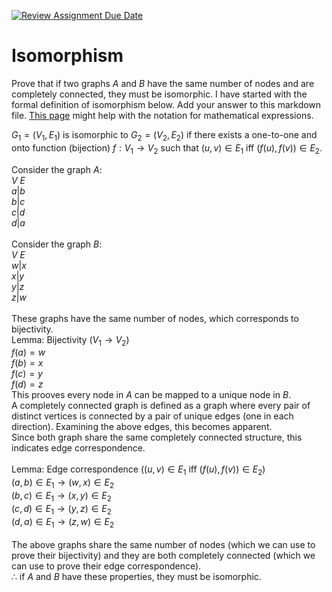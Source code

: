 [![Review Assignment Due Date](https://classroom.github.com/assets/deadline-readme-button-24ddc0f5d75046c5622901739e7c5dd533143b0c8e959d652212380cedb1ea36.svg)](https://classroom.github.com/a/ppBU16qM)
# Isomorphism

Prove that if two graphs $A$ and $B$ have the same number of nodes and are
completely connected, they must be isomorphic. I have started with the formal
definition of isomorphism below. Add your answer to this markdown file. [This
page](https://docs.github.com/en/get-started/writing-on-github/working-with-advanced-formatting/writing-mathematical-expressions)
might help with the notation for mathematical expressions.

$G_1=(V_1 , E_1)$ is isomorphic to $G_2 = (V_2, E_2)$ if there exists a
one-to-one and onto function (bijection) $f: V_1 \rightarrow V_2$ such that $(u,v)
\in E_1$ iff $(f(u),f(v)) \in E_2$.

Consider the graph $A$:
<br>
$V$  $E$<br>
$a | b$<br>
$b | c$<br>
$c | d$<br>
$d | a$<br>
<br>
Consider the graph $B$:<br>
$V$  $E$<br>
$w | x$<br>
$x | y$<br>
$y | z$<br>
$z | w$<br>
<br>
These graphs have the same number of nodes, which corresponds to bijectivity.<br>
Lemma: Bijectivity ($V_1 \rightarrow V_2$)<br>
$f(a) = w$<br>
$f(b) = x$<br>
$f(c) = y$<br>
$f(d) = z$<br>
This prooves every node in $A$ can be mapped to a unique node in $B$.<br>
A completely connected graph is defined as a graph where every pair of distinct vertices is connected by a pair of unique edges (one in each direction).
Examining the above edges, this becomes apparent. <br>
Since both graph share the same completely connected structure, this indicates edge correspondence. <br><br>
Lemma: Edge correspondence ($(u,v)
\in E_1$ iff $(f(u),f(v)) \in E_2$)<br>
$(a, b) \in E_1 \rightarrow (w, x) \in E_2$<br>
$(b, c) \in E_1 \rightarrow (x, y) \in E_2$<br>
$(c, d) \in E_1 \rightarrow (y, z) \in E_2$<br>
$(d, a) \in E_1 \rightarrow (z, w) \in E_2$<br><br>
The above graphs share the same number of nodes (which we can use to prove their bijectivity) and they are both completely connected (which we can use to prove their edge correspondence).<br>
$\therefore$ if $A$ and $B$ have these properties, they must be isomorphic. 



